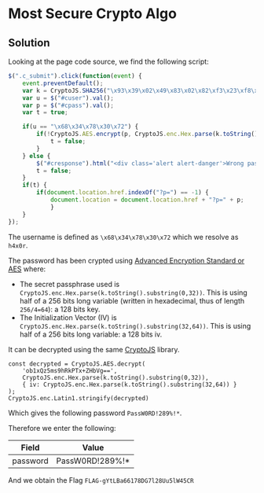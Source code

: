 # Most Secure Crypto Algo

## Solution

Looking at the page code source, we find the following script:
```javascript
$(".c_submit").click(function(event) {
	event.preventDefault();
	var k = CryptoJS.SHA256("\x93\x39\x02\x49\x83\x02\x82\xf3\x23\xf8\xd3\x13\x37");
	var u = $("#cuser").val();
	var p = $("#cpass").val();
	var t = true;

	if(u == "\x68\x34\x78\x30\x72") {
		if(!CryptoJS.AES.encrypt(p, CryptoJS.enc.Hex.parse(k.toString().substring(0,32)), { iv: CryptoJS.enc.Hex.parse(k.toString().substring(32,64)) }) == "ob1xQz5ms9hRkPTx+ZHbVg==") {
			t = false;
		}
	} else {
		$("#cresponse").html("<div class='alert alert-danger'>Wrong password sorry.</div>");
		t = false;
	}
	if(t) {
		if(document.location.href.indexOf("?p=") == -1) {
			document.location = document.location.href + "?p=" + p;
			}
	}
});
```

The username is defined as `\x68\x34\x78\x30\x72` which we resolve as `h4x0r`.

The password has been crypted using [Advanced Encryption Standard or AES](https://en.wikipedia.org/wiki/Advanced_Encryption_Standard) where: 

* The secret passphrase used is `CryptoJS.enc.Hex.parse(k.toString().substring(0,32))`. This is using half of a 256 bits long variable (written in hexadecimal, thus of length `256/4=64`): a 128 bits key.
* The Initialization Vector (IV) is `CryptoJS.enc.Hex.parse(k.toString().substring(32,64))`. This is using half of a 256 bits long variable: a 128 bits iv.

It can be decrypted using the same [CryptoJS](https://code.google.com/archive/p/crypto-js/) library.

```
const decrypted = CryptoJS.AES.decrypt(
	'ob1xQz5ms9hRkPTx+ZHbVg==', 
	CryptoJS.enc.Hex.parse(k.toString().substring(0,32)), 
	{ iv: CryptoJS.enc.Hex.parse(k.toString().substring(32,64)) }
);
CryptoJS.enc.Latin1.stringify(decrypted)
```

Which gives the following password `PassW0RD!289%!*`.

Therefore we enter the following:

|Field  | Value |
| ------------- | ------------- |
|password|PassW0RD!289%!*|

And we obtain the Flag `FLAG-gYtLBa66178DG7l28Uu5lW45CR`